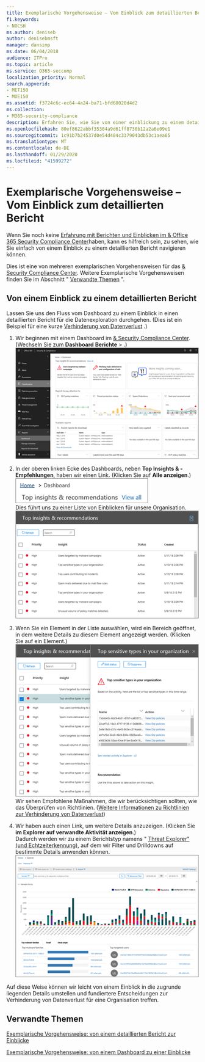 ```yaml
---
title: Exemplarische Vorgehensweise – Vom Einblick zum detaillierten Bericht
f1.keywords:
- NOCSH
ms.author: deniseb
author: denisebmsft
manager: dansimp
ms.date: 06/04/2018
audience: ITPro
ms.topic: article
ms.service: O365-seccomp
localization_priority: Normal
search.appverid:
- MET150
- MOE150
ms.assetid: f3724c6c-ec64-4a24-ba71-bfd68020d4d2
ms.collection:
- M365-security-compliance
description: Erfahren Sie, wie Sie von einer einblickung zu einem detaillierten Bericht im &amp; Security Compliance Center durch ein Beispiel zur Verhinderung von Datenverlust navigieren können.
ms.openlocfilehash: 80ef8622abbf35304a9d61ff8730b12a2a6e09e1
ms.sourcegitcommit: 1c91b7b24537d0e54d484c3379043db53c1aea65
ms.translationtype: MT
ms.contentlocale: de-DE
ms.lasthandoff: 01/29/2020
ms.locfileid: "41599272"
---
```

# <a name="walkthrough---from-an-insight-to-a-detailed-report"></a>Exemplarische Vorgehensweise – Vom Einblick zum detaillierten Bericht

Wenn Sie noch keine [Erfahrung mit Berichten und Einblicken im &amp; Office 365 Security Compliance Center](reports-and-insights-in-security-and-compliance.md)haben, kann es hilfreich sein, zu sehen, wie Sie einfach von einem Einblick zu einem detaillierten Bericht navigieren können. 
  
Dies ist eine von mehreren exemplarischen Vorgehensweisen für das [ &amp; Security Compliance Center](https://protection.office.com). Weitere Exemplarische Vorgehensweisen finden Sie im Abschnitt " [Verwandte Themen](#related-topics) ". 
  
## <a name="from-an-insight-to-a-detailed-report"></a>Von einem Einblick zu einem detaillierten Bericht

Lassen Sie uns den Fluss vom Dashboard zu einem Einblick in einen detaillierten Bericht für die Datenexploration durchgehen. (Dies ist ein Beispiel für eine kurze [Verhinderung von Datenverlust](../../compliance/data-loss-prevention-policies.md) .) 
  
1. Wir beginnen mit einem Dashboard im [ &amp; Security Compliance Center](https://protection.office.com). (Wechseln Sie zum **Dashboard** **Berichte** \> .)<br/>![Wählen Sie im &amp; Security Compliance Center die Option \> Berichte-Dashboard aus.](../media/2a668c3d-3fa3-4e37-8149-46989b33ae8c.png)
  
2. In der oberen linken Ecke des Dashboards, neben **Top Insights &amp; -Empfehlungen**, haben wir einen Link. (Klicken Sie auf **Alle anzeigen**.)<br/>![Wählen Sie im &amp; Security Compliance Center Dashboards \> für Berichte aus, um Ihre wichtigsten Einblicke anzuzeigen.](../media/9bb64e11-494f-40a4-ab3d-8d3c7789f300.png)<br/>Dies führt uns zu einer Liste von Einblicken für unsere Organisation.<br/>![Im Security &amp; Compliance Center können Sie alle Einblicke in einer Liste anzeigen.](../media/1289af77-bf5a-444a-97a1-03d8a83f75a9.png)
  
3. Wenn Sie ein Element in der Liste auswählen, wird ein Bereich geöffnet, in dem weitere Details zu diesem Element angezeigt werden. (Klicken Sie auf ein Element.)<br/>![Details für eine ausgewählte Einblicke](../media/dcbb389f-23b0-4031-b789-4a49068af85a.png)<br/>Wir sehen Empfohlene Maßnahmen, die wir berücksichtigen sollten, wie das Überprüfen von Richtlinien. ([Weitere Informationen zu Richtlinien zur Verhinderung von Datenverlust](../../compliance/data-loss-prevention-policies.md))
    
4. Wir haben auch einen Link, um weitere Details anzuzeigen. (Klicken Sie **im Explorer auf verwandte Aktivität anzeigen**.)<br/>Dadurch werden wir zu einem Berichtstyp namens " [Threat Explorer" (und Echtzeiterkennung)](threat-explorer.md), auf dem wir Filter und Drilldowns auf bestimmte Details anwenden können.<br/>![Explorer-Ansicht mit ausführlicheren Details zu einer ausgewählten Einblicke](../media/3ad15b15-7158-44b7-beda-013351bd868e.png)
  
Auf diese Weise können wir leicht von einem Einblick in die zugrunde liegenden Details umstellen und fundiertere Entscheidungen zur Verhinderung von Datenverlust für eine Organisation treffen.
  
## <a name="related-topics"></a>Verwandte Themen

[Exemplarische Vorgehensweise: von einem detaillierten Bericht zur Einblicke](from-a-detailed-report-to-an-insight.md)
  
[Exemplarische Vorgehensweise: von einem Dashboard zu einer Einblicke](from-a-dashboard-to-an-insight.md)
  

